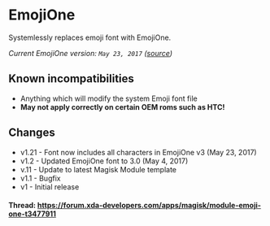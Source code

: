 # EmojiOne
Systemlessly replaces emoji font with EmojiOne.

*Current EmojiOne version: `May 23, 2017` ([source](https://github.com/Ranks/emojione/raw/master/extras/fonts/emojione-android.ttf))*

## Known incompatibilities
* Anything which will modify the system Emoji font file
* **May not apply correctly on certain OEM roms such as HTC!**

## Changes
* v1.21 - Font now includes all characters in EmojiOne v3 (May 23, 2017)
* v1.2 - Updated EmojiOne font to 3.0 (May 4, 2017)
* v.11 - Update to latest Magisk Module template
* v1.1 - Bugfix
* v1 - Initial release


#### Thread: https://forum.xda-developers.com/apps/magisk/module-emoji-one-t3477911
